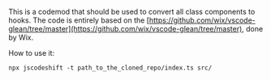This is a codemod that should be used to convert all class components to hooks. The code is entirely based on the [https://github.com/wix/vscode-glean/tree/master](https://github.com/wix/vscode-glean/tree/master), done by Wix. 

How to use it:
```
npx jscodeshift -t path_to_the_cloned_repo/index.ts src/
```